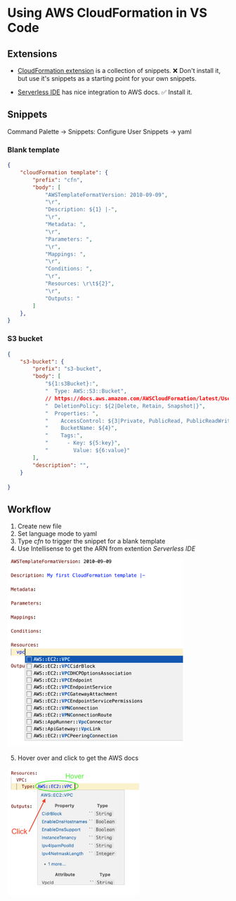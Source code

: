 # Using AWS CloudFormation in VS Code

## Extensions

* [CloudFormation extension](https://marketplace.visualstudio.com/items?itemName=aws-scripting-guy.cform) is a collection of snippets. ❌ Don't install it, but use it's snippets as a starting point for your own snippets.

* [Serverless IDE](https://marketplace.visualstudio.com/items?itemName=ThreadHeap.serverless-ide-vscode)  has nice integration to AWS docs. ✅ Install it.


## Snippets

Command Palette → Snippets: Configure User Snippets → yaml

### Blank template

```json
{
    "cloudFormation template": {
		"prefix": "cfn",
		"body": [
			"AWSTemplateFormatVersion: 2010-09-09",
			"\r",
			"Description: ${1} |-",
			"\r",
			"Metadata: ",
			"\r",
			"Parameters: ",
			"\r",
			"Mappings: ",
			"\r",
			"Conditions: ",
			"\r",
			"Resources: \r\t${2}",
			"\r",
			"Outputs: "
		]
	},
}	
```

### S3 bucket

```json
{
	"s3-bucket": {
		"prefix": "s3-bucket",
		"body": [
			"${1:s3Bucket}:",
			"  Type: AWS::S3::Bucket",
			// https://docs.aws.amazon.com/AWSCloudFormation/latest/UserGuide/aws-attribute-deletionpolicy.html
			"  DeletionPolicy: ${2|Delete, Retain, Snapshot|}",
			"  Properties: ",
			"    AccessControl: ${3|Private, PublicRead, PublicReadWrite, AuthenticatedRead, LogDeliveryWrite, BucketOwnerRead, BucketOwnerFullControl, AwsExecRead|}",
			"    BucketName: ${4}",
			"    Tags:",
			"      - Key: ${5:key}",
			"        Value: ${6:value}"
		],
		"description": "",
	}

}
```

## Workflow

1. Create new file
2. Set language mode to yaml
3. Type *cfn* to trigger the snippet for a blank template
4. Use Intellisense to get the ARN from extention *Serverless IDE*

<img src="img/cfn-intellisense.png" alt="intellisense" width="400"/>

5. Hover over and click to get the AWS docs

<img src="img/cfn-hover.png" alt="hover over" width="300"/>

